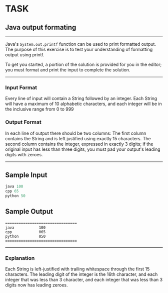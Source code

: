 # TASK 

## Java output formating

---

Java's ```System.out.printf``` function can be used to print formatted output. The purpose of this exercise is to test your understanding of formatting output using printf.

To get you started, a portion of the solution is provided for you in the editor; you must format and print the input to complete the solution.

 ---

### Input Format

Every line of input will contain a String followed by an integer.
Each String will have a maximum of 10 alphabetic characters, and each integer will be in the inclusive range from 0 to 999

### Output Format

In each line of output there should be two columns:
The first column contains the String and is left justified using exactly 15 characters.
The second column contains the integer, expressed in exactly 3 digits; if the original input has less than three digits, you must pad your output's leading digits with zeroes.

---

## Sample Input

```JAVA
java 100
cpp 65
python 50
```
## Sample Output

```
================================
java           100
cpp            065
python         050
================================
```

---

### Explanation

Each String is left-justified with trailing whitespace through the first 15 characters. The leading digit of the integer is the 16th character, and each integer that was less than 3 character, and each integer that was less than 3 digits now has leading zeroes.
